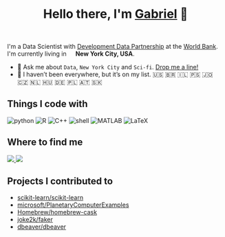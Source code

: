 <h1 align="center">
  Hello there, I'm <a href="https://g4brielvs.me" target="_blank">Gabriel</a> 👋
</h1>
<br>

I'm a Data Scientist with [Development Data Partnership](https://datapartnership.org) at the [World Bank](https://worldbank.org). I'm currently living in  <img src="https://image.flaticon.com/icons/svg/197/197484.svg" width="13"/> <b>New York City, USA</b>.</p>

- 💬  Ask me about `Data`, `New York City` and `Sci-fi`. [Drop me a line!](https://github.com/g4brielvs/g4brielvs/discussions)
- 🚀 I haven’t been everywhere, but it’s on my list. 🇺🇸 🇧🇷 🇮🇱 🇵🇸 🇯🇴 🇨🇿 🇳🇱 🇭🇺 🇩🇪 🇵🇱 🇦🇹 🇸🇰

## Things I code with

<a><img alt="python" src="https://img.shields.io/badge/-python-3776AB?style=flat-square&logo=Python&logoColor=white"></a>
<a><img alt="R" src="https://img.shields.io/badge/-R-276DC3?style=flat-square&logo=R&logoColor=white"></a>
<a><img alt="C++" src="https://img.shields.io/badge/-C%2B%2B-00599C?style=flat-square&logo=C%2B%2B&logoColor=white"></a>
<a><img alt="shell" src="https://img.shields.io/badge/-shell-5391FE?style=flat-square&logo=PowerShell&logoColor=white"></a>
<a><img alt="MATLAB" src="https://img.shields.io/badge/-MATLAB-0076A8?style=flat-square&logo=Mathworks&logoColor=white"></a>
<a><img alt="LaTeX" src="https://img.shields.io/badge/-LaTeX-008080?style=flat-square&logo=LaTeX&logoColor=white"></a>

## Where to find me

<a href="https://twitter.com/g4brielvs" target="_blank"><img src="https://img.shields.io/badge/-g4brielvs-1ca0f1?style=flat&labelColor=1ca0f1&logo=twitter&logoColor=white&link=https://twitter.com/g4brielvs">
</a>
<a href="https://www.linkedin.com/in/g4brielvs" target="_blank"><img src="https://img.shields.io/badge/-g4brielvs-blue?style=flat&logo=Linkedin&logoColor=white&link=https://www.linkedin.com/in/g4brielvs/">
</a>

## Projects I contributed to

- [scikit-learn/scikit-learn](https://github.com/scikit-learn/scikit-learn)
- [microsoft/PlanetaryComputerExamples](https://github.com/microsoft/PlanetaryComputerExamples)
- [Homebrew/homebrew-cask](https://github.com/Homebrew/homebrew-cask)
- [joke2k/faker](https://github.com/joke2k/faker)
- [dbeaver/dbeaver](https://github.com/dbeaver/dbeaver)

